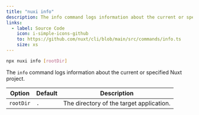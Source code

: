 ```yaml
---
title: "nuxi info"
description: The info command logs information about the current or specified Nuxt project.
links:
  - label: Source Code
    icon: i-simple-icons-github
    to: https://github.com/nuxt/cli/blob/main/src/commands/info.ts
    size: xs
---
```


```bash [Terminal]
npx nuxi info [rootDir]
```

The `info` command logs information about the current or specified Nuxt project.

Option        | Default          | Description
-------------------------|-----------------|------------------
`rootDir` | `.` | The directory of the target application.
